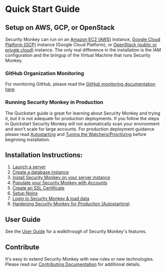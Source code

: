 Quick Start Guide
=================

Setup on AWS, GCP, or OpenStack
-------------------------------

Security Monkey can run on an [Amazon EC2 (AWS)](iam_aws.md) instance, [Google Cloud Platform (GCP)](iam_gcp.md) instance (Google Cloud Platform), or [OpenStack (public or private cloud)](iam_openstack.md) instance.
The only real difference in the installation is the IAM configuration and the bringup of the Virtual Machine that runs Security Monkey.

### GitHub Organization Monitoring
For monitoring GitHub, please read the [GitHub monitoring documentation here](github_setup.md).

### Running Security Monkey in Production
The Quickstart guide is great for learning about Security Monkey and trying it, but it is not adequate for production deployments.  If you follow the steps in Quickstart Security Monkey will not automatically scan your environment and won't scale for large accounts.  For production deployment guidance please read [Autostarting](autostarting.md) and [Tuning the Watchers/Prioritizing](tuneworkers.md) before beginning installation.

Installation Instructions:
-------------------
1. [Launch a server](installation/01-launch-instance.md)
2. [Create a database instance](installation/02-create-db.md)
3. [Install Security Monkey on your server instance](installation/03-install-sm.md)
4. [Populate your Security Monkey with Accounts](installation/04-accounts.md)
5. [Create an SSL Certificate](installation/05-ssl.md)
6. [Setup Nginx](installation/06-nginx.md)
7. [Login to Security Monkey & load data](installation/07-load-data.md)
8. [Hardening Security Monkey for Production (Autostarting)](autostarting.md)

User Guide
----------

See the [User Guide](userguide.md) for a walkthrough of Security Monkey's features.

Contribute
----------

It's easy to extend Security Monkey with new rules or new technologies. Please read our [Contributing Documentation](contributing.md) for additional details.
